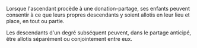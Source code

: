   
 Lorsque l'ascendant procède à une donation-partage, ses enfants peuvent consentir à ce que leurs propres descendants y soient allotis en leur lieu et place, en tout ou partie.  

  
 Les descendants d'un degré subséquent peuvent, dans le partage anticipé, être allotis séparément ou conjointement entre eux.  
